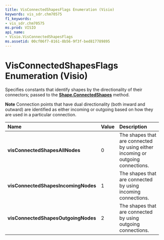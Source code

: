 ```yaml
---
title: VisConnectedShapesFlags Enumeration (Visio)
keywords: vis_sdr.chm70575
f1_keywords:
- vis_sdr.chm70575
ms.prod: VISIO
api_name:
- Visio.VisConnectedShapesFlags
ms.assetid: 00cf06f7-8161-8b56-9f3f-bed817789895
---
```



# VisConnectedShapesFlags Enumeration (Visio)

Specifies constants that identify shapes by the directionality of their connectors; passed to the  **[Shape.ConnectedShapes](shape-connectedshapes-method-visio.md)** method.


 **Note**  Connection points that have dual directionality (both inward and outward) are identified as either incoming or outgoing based on how they are used in a particular connection.



|**Name**|**Value**|**Description**|
|:-----|:-----|:-----|
| **visConnectedShapesAllNodes**|0|The shapes that are connected by using either incoming or outgoing connections.|
| **visConnectedShapesIncomingNodes**|1|The shapes that are connected by using incoming connections.|
| **visConnectedShapesOutgoingNodes**|2|The shapes that are connected by using outgoing connections.|


